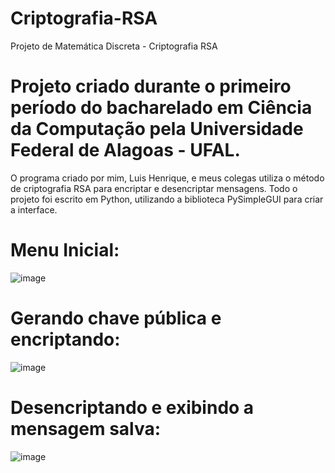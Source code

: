 # Criptografia-RSA
Projeto de Matemática Discreta - Criptografia RSA

# Projeto criado durante o primeiro período do bacharelado em Ciência da Computação pela Universidade Federal de Alagoas - UFAL.

O programa criado por mim, Luis Henrique, e meus colegas utiliza o método de criptografia RSA para encriptar e desencriptar mensagens. Todo o projeto foi
escrito em Python, utilizando a biblioteca PySimpleGUI para criar a interface.

# Menu Inicial:

![image](https://user-images.githubusercontent.com/94150246/166130920-3800e005-e86d-49cc-914e-3a1bd984b911.png)

# Gerando chave pública e encriptando:

![image](https://user-images.githubusercontent.com/94150246/166130952-fc9b54ff-c5ce-4a33-99b3-cf3388e2b412.png)

# Desencriptando e exibindo a mensagem salva:

![image](https://user-images.githubusercontent.com/94150246/166130955-f4277554-ce42-475c-9a4e-6dbbd24d5913.png)
